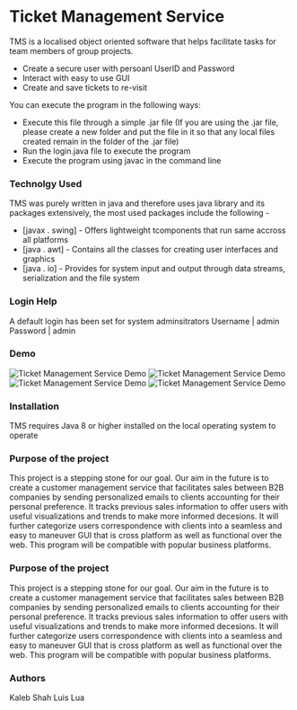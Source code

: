 # Ticket Management Service

TMS is a localised object oriented software that helps facilitate tasks for team members of group projects. 

  - Create a secure user with persoanl UserID and Password
  - Interact with easy to use GUI
  - Create and save tickets to re-visit

You can execute the program in the following ways:
  - Execute this file through a simple .jar file
  (If you are using the .jar file, please create a new folder and put the file in it so that any local files created remain in the folder of the .jar file)
  - Run the login.java file to execute the program
  - Execute the program using javac in the command line

### Technolgy Used

TMS was purely written in java and therefore uses java library and its packages extensively, the most used packages include the following - 

* [javax . swing] - Offers lightweight tcomponents that run same accross all platforms
* [java . awt] - Contains all the classes for creating user interfaces and graphics
* [java . io] - Provides for system input and output through data streams, serialization and the file system

### Login Help

A default login has been set for system adminsitrators
 Username | admin
 Password | admin

### Demo
![Ticket Management Service Demo](sample/GIF1.gif)
![Ticket Management Service Demo](sample/GIF2.gif)
![Ticket Management Service Demo](sample/GIF3.gif)
![Ticket Management Service Demo](sample/GIF4.gif)

### Installation

TMS requires Java 8 or higher installed on the local operating system to operate

### Purpose of the project

This project is a stepping stone for our goal. Our aim in the future is to create a customer management service that facilitates sales between B2B companies by sending personalized emails to clients accounting for their personal preference. It tracks previous sales information to offer users with useful visualizations and trends to make more informed decesions. It will further categorize users correspondence with clients into a seamless and easy to maneuver GUI that is cross platform as well as functional over the web. This program will be compatible with popular business platforms.


### Purpose of the project

This project is a stepping stone for our goal. Our aim in the future is to create a customer management service that facilitates sales between B2B companies by sending personalized emails to clients accounting for their personal preference. It tracks previous sales information to offer users with useful visualizations and trends to make more informed decesions. It will further categorize users correspondence with clients into a seamless and easy to maneuver GUI that is cross platform as well as functional over the web. This program will be compatible with popular business platforms.

### Authors

Kaleb Shah 
Luis Lua
